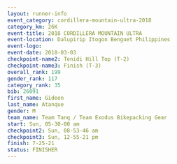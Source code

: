 ```yaml
---
layout: runner-info 
event_category: cordillera-mountain-ultra-2018 
category_km: 26K 
event-title: 2018 CORDILLERA MOUNTAIN ULTRA 
event-location: Dalupirip Itogon Benguet Philippines 
event-logo: 
event-date: 2018-03-03 
checkpoint-name2: Tenidi Hill Top (T-2) 
checkpoint-name3: Finish (T-3) 
overall_rank: 199
gender_rank: 117
category_rank: 35
bib: 26091
first_name: Gideon
last_name: Atanque
gender: M
team_name: Team Tanq / Team Exodus Bikepacking Gear
start: Sun, 05-30-00 am
checkpoint2: Sun, 08-53-46 am
checkpoint3: Sun, 12-55-21 pm
finish: 7-25-21
status: FINISHER
---
```

